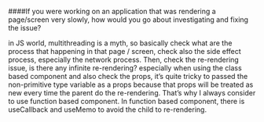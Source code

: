 ####If you were working on an application that was rendering a page/screen very slowly, how would you go about investigating and fixing the issue?

in JS world, multithreading is a myth, so basically check what are the process that happening in that page / screen, check also the side effect process, especially the network process. Then, check the re-rendering issue, is there any infinite re-rendering? especially when using the class based component and also check the props, it’s quite tricky to passed the non-primitive type variable as a props because that props will be treated as new every time the parent do the re-rendering. That’s why I always consider to use function based component. In function based component, there is useCallback and useMemo to avoid the child to re-rendering.
